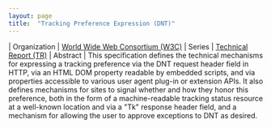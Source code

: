 ```yaml
---
layout: page
title:  "Tracking Preference Expression (DNT)"
---
```


| Organization | [World Wide Web Consortium (W3C)](..)
| Series | [Technical Report (TR)](..)
| Abstract | This specification defines the technical mechanisms for expressing a tracking preference via the DNT request header field in HTTP, via an HTML DOM property readable by embedded scripts, and via properties accessible to various user agent plug-in or extension APIs. It also defines mechanisms for sites to signal whether and how they honor this preference, both in the form of a machine-readable tracking status resource at a well-known location and via a "Tk" response header field, and a mechanism for allowing the user to approve exceptions to DNT as desired.